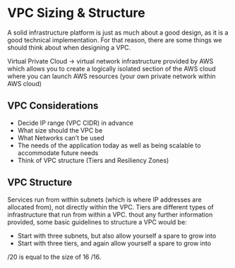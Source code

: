 # VPC Sizing & Structure
A solid infrastructure platform is just as much about a good design, as it is a good technical implementation. For that reason, there are some things we should think about when designing a VPC.

Virtual Private Cloud -> virtual network infrastructure provided by AWS which allows you to create a logically isolated section of the AWS cloud where you can launch AWS resources (your own private network within AWS cloud) 

## VPC Considerations
- Decide IP range (VPC CIDR) in advance 
- What size should the VPC be
- What Networks can’t be used
- The needs of the application today as well as being scalable to accommodate future needs
- Think of VPC structure (Tiers and Resiliency Zones) 

## VPC Structure
Services run from within subnets (which is where IP addresses are allocated from), not directly within the VPC.
Tiers are different types of infrastructure that run from within a VPC.
thout any further information provided, some basic guidelines to structure a VPC would be:

- Start with three subnets, but also allow yourself a spare to grow into
- Start with three tiers, and again allow yourself a spare to grow into

/20 is equal to the size of 16 /16.
